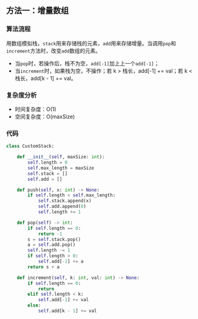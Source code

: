 
## 方法一：增量数组

### 算法流程

用数组模拟栈，`stack`用来存储栈的元素，`add`用来存储增量。当调用`pop`和`increment`方法时，改变`add`数组的元素。

* 当`pop`时，若操作后，栈不为空，`add[-1]`加上上一个`add[-1]`；
* 当`increment`时，如果栈为空，不操作；若 k > 栈长，add[-1] += val；若 k < 栈长，add[k - 1] += val。

### 复杂度分析

* 时间复杂度：O(1)
* 空间复杂度：O(maxSize)

### 代码

``` python
class CustomStack:

    def __init__(self, maxSize: int):
        self.length = 0
        self.max_length = maxSize
        self.stack = []
        self.add = []

    def push(self, x: int) -> None:
        if self.length < self.max_length:
            self.stack.append(x)
            self.add.append(0)
            self.length += 1

    def pop(self) -> int:
        if self.length == 0:
            return -1
        s = self.stack.pop()
        a = self.add.pop()
        self.length -= 1
        if self.length > 0:
            self.add[-1] += a
        return s + a

    def increment(self, k: int, val: int) -> None:
        if self.length == 0:
            return
        elif self.length < k:
            self.add[-1] += val
        else:
            self.add[k - 1] += val
```

